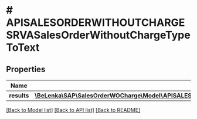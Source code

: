 # # APISALESORDERWITHOUTCHARGESRVASalesOrderWithoutChargeTypeToText

## Properties

Name | Type | Description | Notes
------------ | ------------- | ------------- | -------------
**results** | [**\BeLenka\SAP\SalesOrderWOCharge\Model\APISALESORDERWITHOUTCHARGESRVASlsOrdWthoutChrgTextType[]**](APISALESORDERWITHOUTCHARGESRVASlsOrdWthoutChrgTextType.md) |  | [optional]

[[Back to Model list]](../../README.md#models) [[Back to API list]](../../README.md#endpoints) [[Back to README]](../../README.md)
